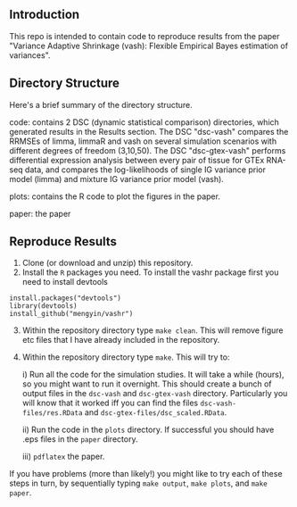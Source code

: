 ## Introduction
This repo is intended to contain code to reproduce results from the paper "Variance Adaptive Shrinkage (vash): Flexible Empirical Bayes estimation of variances".

## Directory Structure
Here's a brief summary of the directory structure.

code: contains 2 DSC (dynamic statistical comparison) directories, which generated results in the Results section. The DSC "dsc-vash" compares the RRMSEs of limma, limmaR and vash on several simulation scenarios with different degrees of freedom (3,10,50). The DSC "dsc-gtex-vash" performs differential expression analysis between every pair of tissue for GTEx RNA-seq data, and compares the log-likelihoods of single IG variance prior model (limma) and mixture IG variance prior model (vash).

plots: contains the R code to plot the figures in the paper.

paper: the paper

## Reproduce Results
1. Clone (or download and unzip) this repository.
2. Install the `R` packages you need. To install the vashr package first you need to install devtools
```
install.packages("devtools")
library(devtools)
install_github("mengyin/vashr")
```
3. Within the repository directory type `make clean`. This will remove figure etc files that I have already included in the repository.
4. Within the repository directory type `make`. This will try to:

      i) Run all the code for the simulation studies.
It will take a while (hours), so you might want to run it overnight. This should create a bunch of output files in the `dsc-vash` and `dsc-gtex-vash` directory. Particularly you will know that it worked iff you can find the files `dsc-vash-files/res.RData` and `dsc-gtex-files/dsc_scaled.RData`.

      ii) Run the code in the `plots` directory. If successful you should have .eps files in the `paper` directory.

      iii)  `pdflatex` the paper.

If you have problems (more than likely!) you might like to try each of these steps in turn, by sequentially typing
`make output`, `make plots`, and `make paper`.

